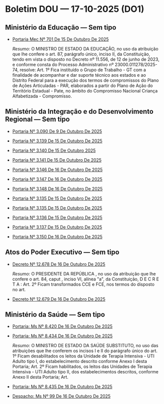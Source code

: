 # Boletim DOU — 17-10-2025 (DO1)

## Ministério da Educação — Sem tipo

- [Portaria Mec Nº 701 De 15 De Outubro De 2025](https://www.in.gov.br/web/dou/-/portaria-mec-n-701-de-15-de-outubro-de-2025-663089688)
  
  _Resumo:_ O MINISTRO DE ESTADO DA EDUCAÇÃO, no uso da atribuição que lhe confere o art. 87, parágrafo único, inciso II, da Constituição, tendo em vista o disposto no Decreto nº 11.556, de 12 de junho de 2023, e conforme consta do Processo Administrativo nº 23000.011278/2025-74, resolve: Art. 1º Fica instituído o Grupo de Trabalho - GT com a finalidade de acompanhar e dar suporte técnico aos estados e ao Distrito Federal para a execução dos termos de compromissos do Plano de Ações Articuladas - PAR, elaborados a partir do Plano de Ação do Território Estadual - Pate, no âmbito do Compromisso Nacional Criança Alfabetizada - Compromisso.

## Ministério da Integração e do Desenvolvimento Regional — Sem tipo

- [Portaria Nº 3.090 De 9 De Outubro De 2025](https://www.in.gov.br/web/dou/-/portaria-n-3.090-de-9-de-outubro-de-2025-663098972)

- [Portaria Nº 3.139 De 15 De Outubro De 2025](https://www.in.gov.br/web/dou/-/portaria-n-3.139-de-15-de-outubro-de-2025-663041019)

- [Portaria Nº 3.140 De 15 De Outubro 2025](https://www.in.gov.br/web/dou/-/portaria-n-3.140-de-15-de-outubro-2025-663101004)

- [Portaria Nº 3.141 De 15 De Outubro De 2025](https://www.in.gov.br/web/dou/-/portaria-n-3.141-de-15-de-outubro-de-2025-663107212)

- [Portaria Nº 3.146 De 16 De Outubro De 2025](https://www.in.gov.br/web/dou/-/portaria-n-3.146-de-16-de-outubro-de-2025-663102091)

- [Portaria Nº 3.147 De 16 De Outubro De 2025](https://www.in.gov.br/web/dou/-/portaria-n-3.147-de-16-de-outubro-de-2025-663105020)

- [Portaria Nº 3.148 De 16 De Outubro De 2025](https://www.in.gov.br/web/dou/-/portaria-n-3.148-de-16-de-outubro-de-2025-663088564)

- [Portaria Nº 3.135 De 15 De Outubro De 2025](https://www.in.gov.br/web/dou/-/portaria-n-3.135-de-15-de-outubro-de-2025-663101044)

- [Portaria Nº 3.135 De 15 De Outubro De 2025](https://www.in.gov.br/web/dou/-/portaria-n-3.135-de-15-de-outubro-de-2025-663105094)

- [Portaria Nº 3.136 De 15 De Outubro De 2025](https://www.in.gov.br/web/dou/-/portaria-n-3.136-de-15-de-outubro-de-2025-663110816)

- [Portaria Nº 3.137 De 15 De Outubro De 2025](https://www.in.gov.br/web/dou/-/portaria-n-3.137-de-15-de-outubro-de-2025-663093926)

- [Portaria Nº 3.150 De 16 De Outubro De 2025](https://www.in.gov.br/web/dou/-/portaria-n-3.150-de-16-de-outubro-de-2025-663108362)

## Atos do Poder Executivo — Sem tipo

- [Decreto Nº 12.678 De 16 De Outubro De 2025](https://www.in.gov.br/web/dou/-/decreto-n-12.678-de-16-de-outubro-de-2025-663107699)
  
  _Resumo:_ O PRESIDENTE DA REPÚBLICA , no uso da atribuição que lhe confere o art. 84, caput , inciso VI, alínea "a", da Constituição, D E C R E T A : Art. 2º Ficam transformados CCE e FCE, nos termos do disposto no art.

- [Decreto Nº 12.679 De 16 De Outubro De 2025](https://www.in.gov.br/web/dou/-/decreto-n-12.679-de-16-de-outubro-de-2025-663108093)

## Ministério da Saúde — Sem tipo

- [Portaria: Ms Nº 8.420 De 16 De Outubro De 2025](https://www.in.gov.br/web/dou/-/portaria-gm/ms-n-8.420-de-16-de-outubro-de-2025-663104621)

- [Portaria: Ms Nº 8.434 De 16 De Outubro De 2025](https://www.in.gov.br/web/dou/-/portaria-gm/ms-n-8.434-de-16-de-outubro-de-2025-663105575)
  
  _Resumo:_ O MINISTRO DE ESTADO DA SAÚDE SUBSTITUTO, no uso das atribuições que lhe conferem os incisos I e II do parágrafo único do art. 1º Ficam desabilitados os leitos da Unidade de Terapia Intensiva - UTI Adulto tipo I, do estabelecimento descrito conforme Anexo I desta Portaria; Art. 2º Ficam habilitados, os leitos das Unidades de Terapia Intensiva - UTI Adulto tipo II, dos estabelecimentos descritos, conforme Anexo II desta Portaria; Art.

- [Portaria: Ms Nº 8.435 De 16 De Outubro De 2025](https://www.in.gov.br/web/dou/-/portaria-gm/ms-n-8.435-de-16-de-outubro-de-2025-663091123)

- [Despacho: Ms Nº 99 De 16 De Outubro De 2025](https://www.in.gov.br/web/dou/-/despacho-gm/ms-n-99-de-16-de-outubro-de-2025-663108255)
